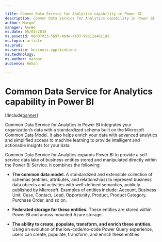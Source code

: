 ```yaml
---

title: Common Data Service for Analytics capability in Power BI
description: Common Data Service for Analytics capability in Power BI
author: MargoC
manager: AnnBe
ms.date: 05/01/2018
ms.assetid: 08d97d33-5b9f-4bde-a437-99812a4911d1
ms.topic: article
ms.prod: 
ms.service: business-applications
ms.technology: 
ms.author: margoc
audience: Admin

---
```

#  Common Data Service for Analytics capability in Power BI




[!include[banner](../../../includes/banner.md)]

Common Data Service for Analytics in Power BI integrates your organization’s
data with a standardized schema built on the Microsoft Common Data Model. It
also helps enrich your data with advanced analytics and simplified access to
machine learning to provide intelligent and actionable insights for your data.

Common Data Service for Analytics expands Power BI to provide a self-service
data lake of business entities stored and manipulated directly within the Power
BI Service. It combines the following:

-   **The common data model.** A standardized and extensible collection of
    schemas (entities, attributes, and relationships) to represent business data
    objects and activities with well-defined semantics, publicly published by
    Microsoft. Examples of entities include: Account, Business Unit, Case,
    Contact, Lead, Opportunity, Product, Product Category, Purchase Order, and
    so on.

-   **Federated storage for these entities.** These entities are stored within
    Power BI and across mounted Azure storage.

-   **The ability to create, populate, transform, and enrich these entities.**
    Using an evolution of the low-code/no-code Power Query experience, users can
    create, populate, transform, and enrich these entities.
